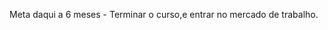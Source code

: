 

<!-- Daqui a 6 meses eu me vejo atuando na área de desenvolvimento web, Me vejo com uma rotina completamente diferente da minha atual e estou ansioso para isso acontecer !;

Daqui 2 anos me vejo como desenvolvedor de nível Pleno, Já bem mais experiente e talvez já ter passado por algumas empresas, Nesse periodo também me vejo aprendendo alguma 
outra linguagem de programação, Provavelmente algo mobile como Swift;

Daqui a 5 anos acredito que eu esteja numa meta de morar fora do Brasil (Caso eu não tenha conseguido ainda) ou já esteja prestando serviço para empresas gringas, Também tenho 
algumas ideias de empreender, Como vou estar bem experiente, provavelmente Desenvolverei algum produto próprio (App, Site ou Software). Me vejo bastante focando em coisas além da 
área de Desenvolvimento em si, Dando continuidade na minha marca de roupa e também criando novos Projetos pessoais !; -->

Meta daqui a 6 meses - Terminar o curso,e entrar no mercado de trabalho.